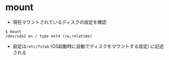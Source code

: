 # mount
- 現在マウントされているディスクの設定を確認

```
$ mount
/dev/sda1 on / type ext4 (rw,relatime)
```

- 設定は`/etc/fstab` (OS起動時に自動でディスクをマウントする設定) に記述される
